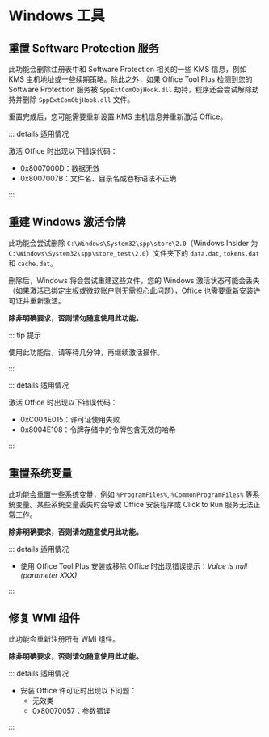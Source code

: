 # Windows 工具

## 重置 Software Protection 服务

此功能会删除注册表中和 Software Protection 相关的一些 KMS 信息，例如 KMS 主机地址或一些续期策略。除此之外，如果 Office Tool Plus 检测到您的 Software Protection 服务被 `SppExtComObjHook.dll` 劫持，程序还会尝试解除劫持并删除 `SppExtComObjHook.dll` 文件。

重置完成后，您可能需要重新设置 KMS 主机信息并重新激活 Office。

::: details 适用情况

激活 Office 时出现以下错误代码：

- 0x8007000D：数据无效
- 0x8007007B：文件名、目录名或卷标语法不正确

:::

## 重建 Windows 激活令牌

此功能会尝试删除 `C:\Windows\System32\spp\store\2.0`（Windows Insider 为 `C:\Windows\System32\spp\store_test\2.0`）文件夹下的 `data.dat`, `tokens.dat` 和 `cache.dat`。

删除后，Windows 将会尝试重建这些文件，您的 Windows 激活状态可能会丢失（如果激活已绑定主板或微软账户则无需担心此问题），Office 也需要重新安装许可证并重新激活。

**除非明确要求，否则请勿随意使用此功能。**

::: tip 提示

使用此功能后，请等待几分钟，再继续激活操作。

:::

::: details 适用情况

激活 Office 时出现以下错误代码：

- 0xC004E015：许可证使用失败
- 0x8004E108：令牌存储中的令牌包含无效的哈希

:::

## 重置系统变量

此功能会重置一些系统变量，例如 `%ProgramFiles%`, `%CommonProgramFiles%` 等系统变量。某些系统变量丢失时会导致 Office 安装程序或 Click to Run 服务无法正常工作。

**除非明确要求，否则请勿随意使用此功能。**

::: details 适用情况

- 使用 Office Tool Plus 安装或移除 Office 时出现错误提示：*Value is null (parameter XXX)*

:::

## 修复 WMI 组件

此功能会重新注册所有 WMI 组件。

**除非明确要求，否则请勿随意使用此功能。**

::: details 适用情况

- 安装 Office 许可证时出现以下问题：
  - 无效类
  - 0x80070057：参数错误

:::

